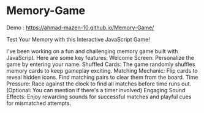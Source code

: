 # Memory-Game

Demo : https://ahmad-mazen-10.github.io/Memory-Game/

Test Your Memory with this Interactive JavaScript Game!

I've been working on a fun and challenging memory game built with JavaScript. Here are some key features:
Welcome Screen: Personalize the game by entering your name.
Shuffled Cards: The game randomly shuffles memory cards to keep gameplay exciting.
Matching Mechanic: Flip cards to reveal hidden icons. Find matching pairs to clear them from the board.
Time Pressure: Race against the clock to find all matches before time runs out. (Optional: You can mention if there's a timer involved)
Engaging Sound Effects: Enjoy rewarding sounds for successful matches and playful cues for mismatched attempts.
